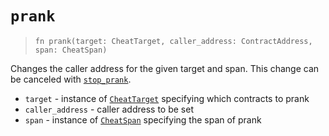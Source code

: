 # `prank`

> `fn prank(target: CheatTarget, caller_address: ContractAddress, span: CheatSpan)`

Changes the caller address for the given target and span.
This change can be canceled with [`stop_prank`](./stop_prank.md).

- `target` - instance of [`CheatTarget`](../cheat_target.md) specifying which contracts to prank
- `caller_address` - caller address to be set
- `span` - instance of [`CheatSpan`](../cheat_span.md) specifying the span of prank
